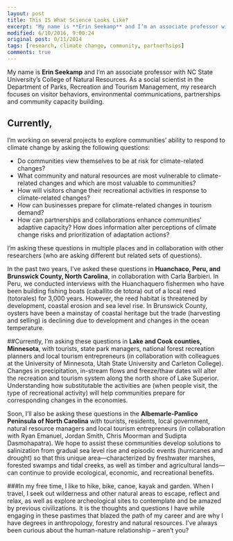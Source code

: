 ```yaml
---
layout: post
title: This IS What Science Looks Like?
excerpt: "My name is **Erin Seekamp** and I’m an associate professor with NC State University’s College of Natural Resources."
modified: 6/10/2016, 9:00:24
original post: 0/11/2014
tags: [research, climate change, community, partnerhsips]
comments: true
---
```


My name is **Erin Seekamp** and I’m an associate professor with NC State University’s College of Natural Resources. As a social scientist in the Department of Parks, Recreation and Tourism Management, my research focuses on visitor behaviors, environmental communications, partnerships and community capacity building.

## Currently,
I’m working on several projects to explore communities’ ability to respond to climate change by asking the following questions:

* Do communities view themselves to be at risk for climate-related changes?
* What community and natural resources are most vulnerable to climate-related changes and which are most valuable to communities?
* How will visitors change their recreational activities in response to climate-related changes?
* How can businesses prepare for climate-related changes in tourism demand?
* How can partnerships and collaborations enhance communities’ adaptive capacity?
How does information alter perceptions of climate change risks and prioritization of adaptation actions?

I’m asking these questions in multiple places and in collaboration with other researchers (who are asking different but related sets of questions).

In the past two years, I’ve asked these questions in **Huanchaco, Peru, and Brunswick County, North Carolina**, in collaboration with Carla Barbieri. In Peru, we conducted interviews with the Huanchaquero fishermen who have been building fishing boats (caballito de totora) out of a local reed (totorales) for 3,000 years. However, the reed habitat is threatened by development, coastal erosion and sea level rise. In Brunswick County, oysters have been a mainstay of coastal heritage but the trade (harvesting and selling) is declining due to development and changes in the ocean temperature.


##Currently,
I’m asking these questions in **Lake and Cook counties, Minnesota**, with tourists, state park managers, national forest recreation planners and local tourism entrepreneurs (in collaboration with colleagues at the University of Minnesota, Utah State University and Carleton College). Changes in precipitation, in-stream flows and freeze/thaw dates will alter the recreation and tourism system along the north shore of Lake Superior. Understanding how substitutable the activities are (when people visit, the type of recreational activity) will help communities prepare for corresponding changes in the economies.

Soon, I’ll also be asking these questions in the **Albemarle-Pamlico Peninsula of North Carolina** with tourists, residents, local government, natural resource managers and local tourism entrepreneurs (in collaboration with Ryan Emanuel, Jordan Smith, Chris Moorman and Sudipta Dasmohapatra). We hope to assist these communities develop solutions to salinization from gradual sea level rise and episodic events (hurricanes and drought) so that this unique area—characterized by freshwater marshes, forested swamps and tidal creeks, as well as timber and agricultural lands—can continue to provide ecological, economic, and recreational benefits.

###In my free time,
I like to hike, bike, canoe, kayak and garden. When I travel, I seek out wilderness and other natural areas to escape, reflect and relax, as well as explore archeological sites to contemplate and be amazed by previous civilizations. It is the thoughts and questions I have while engaging in these pastimes that blazed the path of my career and are why I have degrees in anthropology, forestry and natural resources. I’ve always been curious about the human-nature relationship – aren’t you?
